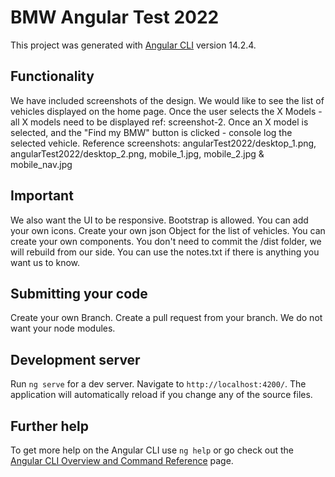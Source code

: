 # BMW Angular Test 2022

This project was generated with [Angular CLI](https://github.com/angular/angular-cli) version 14.2.4.

## Functionality

We have included screenshots of the design. 
We would like to see the list of vehicles displayed on the home page.
Once the user selects the X Models - all X models need to be displayed ref: screenshot-2.
Once an X model is selected, and the "Find my BMW" button is clicked - console log the selected vehicle.
Reference screenshots: angularTest2022/desktop_1.png, angularTest2022/desktop_2.png, mobile_1.jpg, mobile_2.jpg & mobile_nav.jpg

## Important
We also want the UI to be responsive.
Bootstrap is allowed. 
You can add your own icons.
Create your own json Object for the list of vehicles.
You can create your own components.
You don't need to commit the /dist folder, we will rebuild from our side.
You can use the notes.txt if there is anything you want us to know.

## Submitting your code
Create your own Branch.
Create a pull request from your branch.
We do not want your node modules.

## Development server

Run `ng serve` for a dev server. Navigate to `http://localhost:4200/`. The application will automatically reload if you change any of the source files.

## Further help

To get more help on the Angular CLI use `ng help` or go check out the [Angular CLI Overview and Command Reference](https://angular.io/cli) page.

